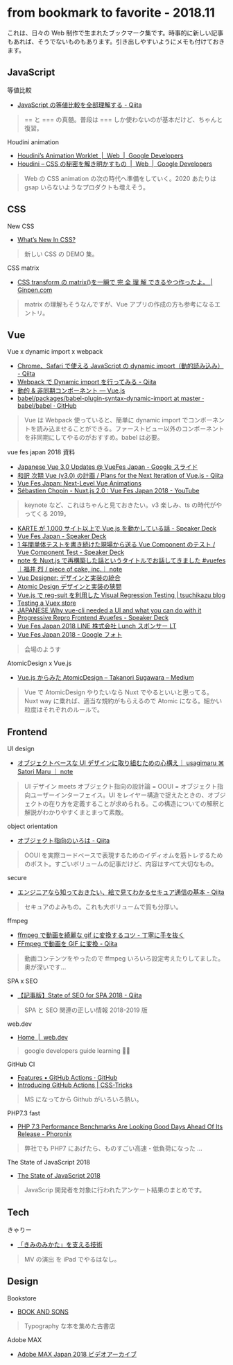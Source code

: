 # from bookmark to favorite - 2018.11

これは、日々の Web 制作で生まれたブックマーク集です。時事的に新しい記事もあれば、そうでないものもあります。引き出しやすいようにメモも付けておきます。

## JavaScript

等値比較

- [JavaScript の等値比較を全部理解する - Qiita](https://qiita.com/uhyo/items/d99f536332e03442c432)

> == と === の真髄。普段は === しか使わないのが基本だけど、ちゃんと復習。

Houdini animation

- [Houdini’s Animation Worklet  |  Web  |  Google Developers](https://developers.google.com/web/updates/2018/10/animation-worklet)
- [Houdini – CSS の秘密を解き明かすもの  |  Web  |  Google Developers](https://developers.google.com/web/updates/2016/05/houdini?hl=ja)

> Web の CSS animation の次の時代へ準備をしていく。2020 あたりは gsap いらないようなプロダクトも増えそう。

## CSS

New CSS

- [What’s New In CSS?](https://noti.st/rachelandrew/zeHBM2/what-s-new-in-css)

> 新しい CSS の DEMO 集。

CSS matrix

- [CSS transform の matrix()を一瞬で 完 全 理 解 できるやつ作ったよ。 | Ginpen.com](https://ginpen.com/2018/11/13/understanding-transform-matrix/)

> matrix の理解もそうなんですが、Vue アプリの作成の方も参考になるエントリ。

## Vue

Vue x dynamic import x webpack

- [Chrome、Safari で使える JavaScript の dynamic import（動的読み込み） - Qiita](https://qiita.com/tonkotsuboy_com/items/f672de5fdd402be6f065)
- [Webpack で Dynamic import を行ってみる - Qiita](https://qiita.com/jkr_2255/items/8d3b58f993c8739e211d)
- [動的 & 非同期コンポーネント — Vue.js](https://jp.vuejs.org/v2/guide/components-dynamic-async.html#%E9%9D%9E%E5%90%8C%E6%9C%9F%E3%82%B3%E3%83%B3%E3%83%9D%E3%83%BC%E3%83%8D%E3%83%B3%E3%83%88)
- [babel/packages/babel-plugin-syntax-dynamic-import at master · babel/babel · GitHub](https://github.com/babel/babel/tree/master/packages/babel-plugin-syntax-dynamic-import)

> Vue は Webpack 使っていると、簡単に dynamic import でコンポーネントを読み込ませることができる。ファーストビュー以外のコンポーネントを非同期にしてやるのがおすすめ。babel は必要。

vue fes japan 2018 資料

- [Japanese Vue 3.0 Updates @ VueFes Japan - Google スライド](https://docs.google.com/presentation/d/1pbNnBhkc-CwfzSw4sW9Ai7A7uAxLuNwOd4Gd5PMjrSQ/edit#slide=id.p)
- [和訳 次期 Vue (v3.0) の計画 / Plans for the Next Iteration of Vue.js - Qiita](https://qiita.com/unecochan/items/ac206365745257d68926)
- [Vue Fes Japan: Next-Level Vue Animations](http://slides.com/sdrasner/vuefes-japan#/115)
- [Sébastien Chopin - Nuxt.js 2.0 : Vue Fes Japan 2018 - YouTube](https://www.youtube.com/watch?v=3dFFy8waxcg)

> keynote など、これはちゃんと見ておきたい。v3 楽しみ、ts の時代がやってくる 2019。

- [KARTE が 1,000 サイト以上で Vue.js を動かしている話 - Speaker Deck](https://speakerdeck.com/kantetsu/kartega1-000saitoyi-shang-devue-dot-jswodong-kasiteiruhua)
- [Vue Fes Japan - Speaker Deck](https://speakerdeck.com/takanorip/vue-fes-japan)
- [1 年間単体テストを書き続けた現場から送る Vue Component のテスト / Vue Component Test - Speaker Deck](https://speakerdeck.com/tsuchikazu/vue-component-test)
- [note を Nuxt.js で再構築した話というタイトルでお話してきました #vuefes ｜福井 烈 / piece of cake, inc.｜ note](https://note.mu/r82/n/ne217ba36d233)
- [Vue Designer: デザインと実装の統合](https://slides.com/ktsn/vue-fes-vue-designer#/)
- [Atomic Design デザインと実装の狭間](https://www.slideshare.net/takanorisugawara/atomic-design-121653118)
- [Vue.js で reg-suit を利用した Visual Regression Testing | tsuchikazu blog](https://tsuchikazu.net/vue-reg-suit-visual-regression-testing/)
- [Testing a Vuex store](http://slides.com/eddyerburgh/testing-a-vuex-store#/)
- [JAPANESE Why vue-cli needed a UI and what you can do with it](https://slides.com/akryum/vue-cli-18-3-jp)
- [Progressive Repro Frontend #vuefes - Speaker Deck](https://speakerdeck.com/cheezenaan/progressive-repro-frontend-number-vuefes)
- [Vue Fes Japan 2018 LINE 株式会社 Lunch スポンサー LT](https://www.slideshare.net/linecorp/vue-fes-japan-2018-line-lunchlt-121657290)
- [Vue Fes Japan 2018 - Google フォト](https://photos.google.com/share/AF1QipModEWNo8YPY_mK_wyiTxHQPShbkitx6fz7CeRELkMRIOcjwNgJoZG9oWHSDEFDww?key=Si1pZk51WHYySHJFOXhTVlNLNGx6UU5uRHZmaTVB)

> 会場のようす

AtomicDesign x Vue.js

- [Vue.js からみた AtomicDesign – Takanori Sugawara – Medium](https://medium.com/@t_sugawara/vue-js-%E3%81%8B%E3%82%89%E3%81%BF%E3%81%9F-atomicdesign-e90517842801)

> Vue で AtomicDesign やりたいなら Nuxt でやるといいと思ってる。Nuxt way に乗れば、適当な規約がもらえるので Atomic になる。細かい粒度はそれぞれのルールで。

## Frontend

UI design

- [オブジェクトベースな UI デザインに取り組むための心構え｜ usagimaru ⌘ Satori Maru ｜ note](https://note.mu/usagimaruma/n/nee69529402f6)

> UI デザイン meets オブジェクト指向の設計論 = OOUI = オブジェクト指向ユーザーインターフェイス。UI をレイヤー構造で捉えたときの、オブジェクトの在り方を定義することが求められる。この構造についての解釈と解説がわかりやすくまとまって素敵。

object orientation

- [オブジェクト指向のいろは - Qiita](https://qiita.com/nrslib/items/73bf176147192c402049)

> OOUI を実際コードベースで表現するためのイディオムを筋トレするためのポスト。すごいボリュームの記事だけど、内容はすべて大切なもの。

secure

- [エンジニアなら知っておきたい、絵で見てわかるセキュア通信の基本 - Qiita](https://qiita.com/t_nakayama0714/items/83ac0b12ced9e7083927)

> セキュアのよみもの。これも大ボリュームで質も分厚い。

ffmpeg

- [ffmpeg で動画を綺麗な gif に変換するコツ - 丁寧に手を抜く](https://craftzdog.hateblo.jp/entry/generating-a-beautiful-gif-from-a-video-with-ffmpeg)
- [FFmpeg で動画を GIF に変換 - Qiita](https://qiita.com/wMETAw/items/fdb754022aec1da88e6e)

> 動画コンテンツをやったので ffmpeg いろいろ設定考えたりしてました。奥が深いです…

SPA x SEO

- [【記事版】State of SEO for SPA 2018 - Qiita](https://qiita.com/seya/items/2688dc539af217b7b111)

> SPA と SEO 関連の正しい情報 2018-2019 版

web.dev

- [Home  |  web.dev](https://web.dev/)

> google developers guide learning 👨‍💻

GitHub CI

- [Features • GitHub Actions · GitHub](https://github.com/features/actions)
- [Introducing GitHub Actions | CSS-Tricks](https://css-tricks.com/introducing-github-actions/)

> MS になってから Github がいろいろ熱い。

PHP7.3 fast

- [PHP 7.3 Performance Benchmarks Are Looking Good Days Ahead Of Its Release - Phoronix](https://www.phoronix.com/scan.php?page=news_item&px=PHP-7.3-Performance-Benchmarks)

> 弊社でも PHP7 にあげたら、ものすごい高速・低負荷になった …

The State of JavaScript 2018

- [The State of JavaScript 2018](https://2018.stateofjs.com/)

> JavaScrip 開発者を対象に行われたアンケート結果のまとめです。

## Tech

きゃりー

- [「きみのみかた」を支える技術](https://blog.ryden.co.jp/posts/2018-kpp_kiminomikata.html)

> MV の演出 を iPad でやるはなし。

## Design

Bookstore

- [BOOK AND SONS](https://bookandsons.com)

> Typography な本を集めた古書店

Adobe MAX

- [Adobe MAX Japan 2018 ビデオアーカイブ](https://maxjapan.adobe.com/archive/2018/)
